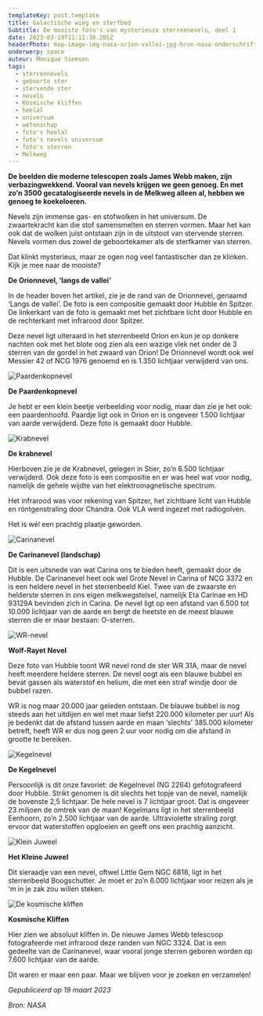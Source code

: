 ```yaml
---
templateKey: post.template
title: Galactische wieg en sterfbed
Subtitle: De mooiste foto's van mysterieuze sterrennevels, deel 1
date: 2023-03-19T11:11:38.205Z
headerPhoto: map-image-img-nasa-orion-vallei-jpg-bron-nasa-onderschrift-nasa-orion-vallei
onderwerp: space
auteur: Monique Siemsen
tags:
  - sterrennevels
  - geboorte ster
  - stervende ster
  - nevels
  - Kosmische kliffen
  - heelal
  - universum
  - wetenschap
  - foto's heelal
  - foto's nevels universum
  - foto's sterren
  - Melkweg
---
```

**De beelden die moderne telescopen zoals James Webb maken, zijn verbazingwekkend. Vooral van nevels krijgen we geen genoeg. En met zo’n 3500 gecatalogiseerde nevels in de Melkweg alleen al, hebben we genoeg te koekeloeren.** 

Nevels zijn immense gas- en stofwolken in het universum. De zwaartekracht kan die stof samensmelten en sterren vormen. Maar het kan ook dat de wolken juist ontstaan zijn in de uitstoot van stervende sterren. Nevels vormen dus zowel de geboortekamer als de sterfkamer van sterren. 

Dat klinkt mysterieus, maar ze ogen nog veel fantastischer dan ze klinken. Kijk je mee naar de mooiste?

**De Orionnevel, ‘langs de vallei’**

In de header boven het artikel, zie je de rand van de Orionnevel, genaamd ‘Langs de vallei’. De foto is een compositie gemaakt door Hubble én Spitzer. De linkerkant van de foto is gemaakt met het zichtbare licht door Hubble en de rechterkant met infrarood door Spitzer.

Deze nevel ligt uiteraard in het sterrenbeeld Orion en kun je op donkere nachten ook met het blote oog zien als een wazige vlek net onder de 3 sterren van de gordel in het zwaard van Orion! De Orionnevel wordt ook wel Messier 42 of NCG 1976 genoemd en is 1.350 lichtjaar verwijderd van ons.

![Paardenkopnevel](/img/nasa-1-paardenkop.jpg "NASA")

**De Paardenkopnevel**

Je hebt er een klein beetje verbeelding voor nodig, maar dan zie je het ook: een paardenhoofd. Paardje ligt ook in Orion en is ongeveer 1.500 lichtjaar van aarde verwijderd. Deze foto is gemaakt door Hubble.

![Krabnevel](/img/nasa-1-krab.jpg "NASA")

**De krabnevel**

Hierboven zie je de Krabnevel, gelegen in Stier, zo’n 6.500 lichtjaar verwijderd. Ook deze foto is een compositie en er was heel wat voor nodig, namelijk de gehele wijdte van het elektromagnetische spectrum. 

Het infrarood was voor rekening van Spitzer, het zichtbare licht van Hubble en röntgenstraling door Chandra. Ook VLA werd ingezet met radiogolven.

Het is wél een prachtig plaatje geworden.

![Carinanevel](/img/nasa-1-carina.jpg "NASA")

**De Carinanevel (landschap)**

D﻿it is een uitsnede van wat Carina ons te bieden heeft, gemaakt door de Hubble. De Carinanevel heet ook wel Grote Nevel in Carina of NCG 3372 en is een heldere nevel in het sterrenbeeld Kiel. Twee van de zwaarste en helderste sterren in ons eigen melkwegstelsel, namelijk Eta Carinae en HD 93129A bevinden zich in Carina. De nevel ligt op een afstand van 6.500 tot 10.000 lichtjaar van de aarde en bergt de heetste en de meest blauwe sterren die er maar bestaan: O-sterren.

![WR-nevel](/img/nasa-1-wolf-rayet.jpg "NASA")

**Wolf-Rayet Nevel**

Deze foto van Hubble toont WR nevel rond de ster WR 31A, maar de nevel heeft meerdere heldere sterren. De nevel oogt als een blauwe bubbel en bevat gassen als waterstof en helium, die met een straf windje door de bubbel razen.

WR is nog maar 20.000 jaar geleden ontstaan. De blauwe bubbel is nog steeds aan het uitdijen en wel met maar liefst 220.000 kilometer per uur! Als je bedenkt dat de afstand tussen aarde en maan ‘slechts’ 385.000 kilometer betreft, heeft WR er dus nog geen 2 uur voor nodig om die afstand in grootte te bereiken. 

![Kegelnevel](/img/nasa-1-cone-nebula.jpg "NASA")

**De Kegelnevel**

Persoonlijk is dit onze favoriet: de Kegelnevel (NG 2264) gefotografeerd door Hubble. Strikt genomen is dit slechts het topje van de nevel, namelijk de bovenste 2,5 lichtjaar. De hele nevel is 7 lichtjaar groot. Dat is ongeveer 23 miljoen de omtrek van de maan! Kegelmans ligt in het sterrenbeeld Eenhoorn, zo’n 2.500 lichtjaar van de aarde. Ultraviolette straling zorgt ervoor dat waterstoffen opgloeien en geeft ons een prachtig aanzicht.

![Klein Juweel](/img/nasa-1-little-gem.jpg "NASA")

**Het Kleine Juweel**

Dit sieraadje van een nevel, oftwel Little Gem NGC 6818, ligt in het sterrenbeeld Boogschutter. Je moet er zo’n 6.000 lichtjaar voor reizen als je ‘m in je zak zou willen steken. 

![De kosmische kliffen](/img/nasa-1-kosmische-kliffen.jpg "NASA")

**Kosmische Kliffen**

Hier zien we absoluut kliffen in. De nieuwe James Webb telescoop fotografeerde met infrarood deze randen van NGC 3324. Dat is een gedeelte van de Carinanevel, waar vooral jonge sterren geboren worden op 7.600 lichtjaar van de aarde. 

D﻿it waren er maar een paar. Maar we blijven voor je zoeken en verzamelen!

*G﻿epubliceerd op 19 maart 2023*

*B﻿ron: NASA*